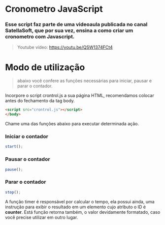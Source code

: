 # Cronometro JavaScript

### Esse script faz parte de uma videoaula publicada no canal SatellaSoft, que por sua vez, ensina a como criar um cronometro com Javascript.

> Youtube vídeo: https://youtu.be/QSW1374FCt4

# Modo de utilização

>  abaixo você confere as funções necessárias para iniciar, pausar e parar o contador.

Incorpore o script crontrol.js a sua página HTML, recomendamos colocar antes do fechamento da tag body. 

```html
<script src="crontrol.js"></script>
</body>
```

Chame uma das funções abaixo para executar determinada ação.

### Iniciar o contador

```javascript
start();
```

### Pausar o contador

```javascript
pause();
```


### Parar o contador

```javascript
stop();
```

A função timer é responsável por calcular o tempo, ela possui ainda, uma instrução para exibir o resultado em um elemento cujo atributo o ID é **counter**. Está função retorna também, o valor devidamente formatado, caso você precise utilizar em outro lugar.
